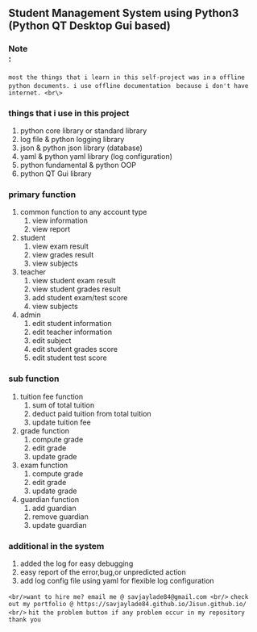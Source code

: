 ## Student Management System using Python3 (Python QT Desktop Gui based) <br/>
### Note <br/>:
``` most the things that i learn in this self-project was in ```
``` a offline python documents. i use offline documentation ```
``` because i don't have internet. <br\>```
### things that i use in this project
1. python core library or standard library
2. log file & python logging library
3. json & python json library (database)
4. yaml & python yaml library (log configuration)
5. python fundamental & python OOP
6. python QT Gui library 
### primary function
1. common function to any account type
    1. view information
    2. view report
2. student
    1. view exam result
    2. view grades result
    3. view subjects
3. teacher 
    1. view student exam result
    2. view student grades result
    3. add student exam/test score
    3. view subjects
4. admin
    1. edit student information
    2. edit teacher information
    3. edit subject
    4. edit student grades score
    5. edit student test score
### sub function
1. tuition fee function
    1. sum of total tuition
    2. deduct paid tuition from total tuition
    3. update  tuition fee
2. grade function
    1. compute grade
    2. edit grade
    3. update grade
3.  exam function
    1. compute grade
    2. edit grade
    3. update grade
4. guardian function
    1. add guardian
    2. remove guardian
    3. update guardian 
### additional in the system 
1. added the log for easy debugging
2. easy report of the error,bug,or unpredicted action
3. add log config file using yaml for flexible log configuration

``` <br/>want to hire me? email me @ savjaylade84@gmail.com <br/> ```
``` check out my portfolio @ https://savjaylade84.github.io/Jisun.github.io/  <br/> ```
``` hit the problem button if any problem occur in my repository thank you ```

